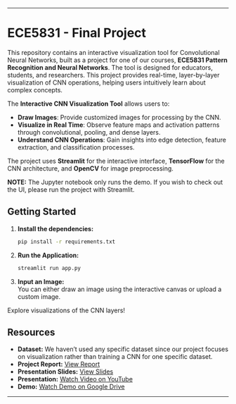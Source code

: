 
---

# ECE5831 - Final Project  

This repository contains an interactive visualization tool for Convolutional Neural Networks, built as a project for one of our courses, **ECE5831 Pattern Recognition and Neural Networks**. The tool is designed for educators, students, and researchers. This project provides real-time, layer-by-layer visualization of CNN operations, helping users intuitively learn about complex concepts.  

The **Interactive CNN Visualization Tool** allows users to:  
- **Draw Images**: Provide customized images for processing by the CNN.  
- **Visualize in Real Time**: Observe feature maps and activation patterns through convolutional, pooling, and dense layers.  
- **Understand CNN Operations**: Gain insights into edge detection, feature extraction, and classification processes.  

The project uses **Streamlit** for the interactive interface, **TensorFlow** for the CNN architecture, and **OpenCV** for image preprocessing.  

**NOTE:** The Jupyter notebook only runs the demo. If you wish to check out the UI, please run the project with Streamlit.  

## Getting Started  
1. **Install the dependencies:**  
   ```bash  
   pip install -r requirements.txt  
   ```  
2. **Run the Application:**  
   ```bash  
   streamlit run app.py  
   ```  
3. **Input an Image:**  
   You can either draw an image using the interactive canvas or upload a custom image.  

Explore visualizations of the CNN layers!  

## Resources

- **Dataset:** We haven’t used any specific dataset since our project focuses on visualization rather than training a CNN for one specific dataset.  
- **Project Report:** [View Report](https://drive.google.com/file/d/1ZSVbu-SzPwG6AAwbmZQVQC5BbeE5uFE7/view?usp=drive_link)  
- **Presentation Slides:** [View Slides](https://drive.google.com/file/d/15AHJgBnLUnZc3_UFvz5YuQexnoxSzG9g/view?usp=drive_link)  
- **Presentation:** [Watch Video on YouTube](https://www.youtube.com/watch?v=zHOBiQmFux4)  
- **Demo:** [Watch Demo on Google Drive](https://drive.google.com/file/d/190AmJZ7Ujdnk0YnIvN8IXVZmh7lTCw5q/view?usp=drive_link)

---  


